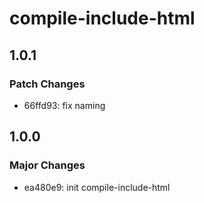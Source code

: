 # compile-include-html

## 1.0.1

### Patch Changes

- 66ffd93: fix naming

## 1.0.0

### Major Changes

- ea480e9: init compile-include-html
